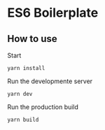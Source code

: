 # ES6 Boilerplate

## How to use

Start

```
yarn install
```

Run the developmente server

```
yarn dev
```

Run the production build

```
yarn build
```